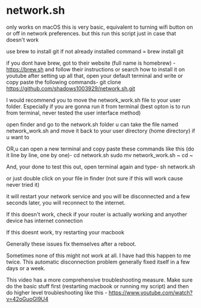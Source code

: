 # network.sh
only works on macOS
this is very basic, equivalent to turning wifi button on or off in network preferences. but this run this script just in case that doesn't work

use brew to install git if not already installed
command = brew install git

if you dont have brew, got to their website (full name is homebrew) - https://brew.sh and follow their instructions or search how to install it on youtube
after setting up all that, open your default terminal and write or copy paste the following commands- 
git clone https://github.com/shadows1003929/network.sh.git

I would recommend you to move the network_work.sh file to your user folder. Especially if you are gonna run it from terminal (best opton is to run from terminal, never tested the user interface method)

open finder and go to the network.sh folder
u can take the file named network_work.sh and move it back to your user directory (home directory) if u want to

OR,u can open a new terminal and copy paste these commands like this (do it line by line, one by one)-
cd network.sh 
sudo mv network_work.sh ~
<enter your login password>
cd ~

And, your done
to test this out, open terminal again and type-
sh network.sh 

or just double click on your file in finder (not sure if this will work cause never tried it)
  

it will restart your network service and you will be disconnected and a few seconds later, you will reconnect to the internet.

If this doesn't work, check if your router is actually working and anyother device has internet connection
  
If this doesnt work, try restarting your macbook
  
  
Generally these issues fix themselves after a reboot.
  
Sometimes none of this might not work at all. I have had this happen to me twice. This automatic disconnection problem generally fixed itself in a few days or a week. 

This video has a more comprehensive troubleshooting measure. Make sure do the basic stuff first (restarting macbook or running my script) and then do higher level troubleshooting like this - 
https://www.youtube.com/watch?v=42oGuoGI9U4
